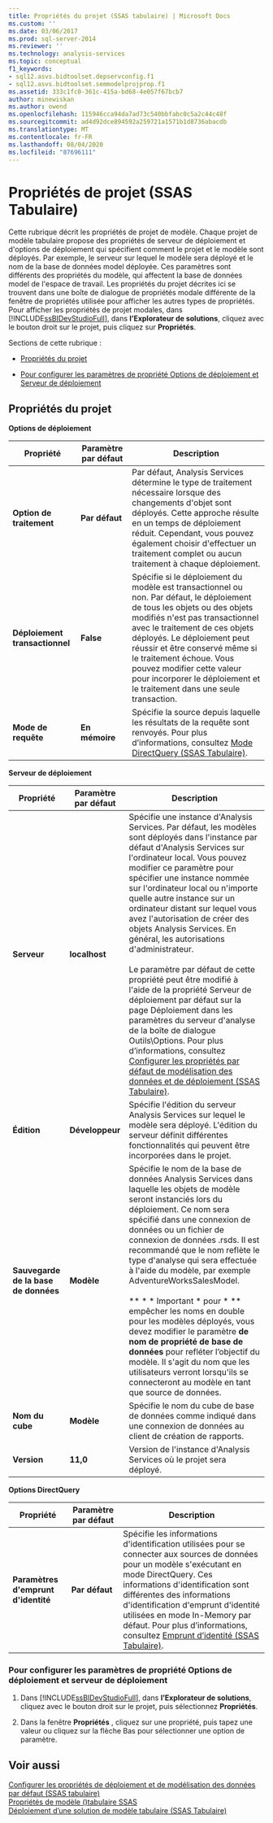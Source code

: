 ```yaml
---
title: Propriétés du projet (SSAS tabulaire) | Microsoft Docs
ms.custom: ''
ms.date: 03/06/2017
ms.prod: sql-server-2014
ms.reviewer: ''
ms.technology: analysis-services
ms.topic: conceptual
f1_keywords:
- sql12.asvs.bidtoolset.depservconfig.f1
- sql12.asvs.bidtoolset.semmodelprojprop.f1
ms.assetid: 333c1fc0-361c-415a-bd68-4e057f67bcb7
author: minewiskan
ms.author: owend
ms.openlocfilehash: 115946cca94da7ad73c540bbfabc0c5a2c44c48f
ms.sourcegitcommit: ad4d92dce894592a259721a1571b1d8736abacdb
ms.translationtype: MT
ms.contentlocale: fr-FR
ms.lasthandoff: 08/04/2020
ms.locfileid: "87696111"
---
```

# <a name="project-properties-ssas-tabular"></a>Propriétés de projet (SSAS Tabulaire)
  Cette rubrique décrit les propriétés de projet de modèle. Chaque projet de modèle tabulaire propose des propriétés de serveur de déploiement et d'options de déploiement qui spécifient comment le projet et le modèle sont déployés. Par exemple, le serveur sur lequel le modèle sera déployé et le nom de la base de données model déployée. Ces paramètres sont différents des propriétés du modèle, qui affectent la base de données model de l'espace de travail. Les propriétés du projet décrites ici se trouvent dans une boîte de dialogue de propriétés modale différente de la fenêtre de propriétés utilisée pour afficher les autres types de propriétés. Pour afficher les propriétés de projet modales, dans [!INCLUDE[ssBIDevStudioFull](../../includes/ssbidevstudiofull-md.md)], dans **l’Explorateur de solutions**, cliquez avec le bouton droit sur le projet, puis cliquez sur **Propriétés**.  
  
 Sections de cette rubrique :  
  
-   [Propriétés du projet](#bkmk_proj_properties)  
  
-   [Pour configurer les paramètres de propriété Options de déploiement et Serveur de déploiement](#bkmk_conf_proj_settings)  
  
##  <a name="project-properties"></a><a name="bkmk_proj_properties"></a>Propriétés du projet  
 **Options de déploiement**  
  
|Propriété|Paramètre par défaut|Description|  
|--------------|---------------------|-----------------|  
|**Option de traitement**|**Par défaut**|Par défaut, Analysis Services détermine le type de traitement nécessaire lorsque des changements d'objet sont déployés. Cette approche résulte en un temps de déploiement réduit. Cependant, vous pouvez également choisir d'effectuer un traitement complet ou aucun traitement à chaque déploiement.|  
|**Déploiement transactionnel**|**False**|Spécifie si le déploiement du modèle est transactionnel ou non. Par défaut, le déploiement de tous les objets ou des objets modifiés n'est pas transactionnel avec le traitement de ces objets déployés. Le déploiement peut réussir et être conservé même si le traitement échoue. Vous pouvez modifier cette valeur pour incorporer le déploiement et le traitement dans une seule transaction.|  
|**Mode de requête**|**En mémoire**|Spécifie la source depuis laquelle les résultats de la requête sont renvoyés. Pour plus d’informations, consultez [Mode DirectQuery &#40;SSAS Tabulaire&#41;](directquery-mode-ssas-tabular.md).|  
  
 **Serveur de déploiement**  
  
|Propriété|Paramètre par défaut|Description|  
|--------------|---------------------|-----------------|  
|**Serveur**|**localhost**|Spécifie une instance d'Analysis Services. Par défaut, les modèles sont déployés dans l'instance par défaut d'Analysis Services sur l'ordinateur local. Vous pouvez modifier ce paramètre pour spécifier une instance nommée sur l'ordinateur local ou n'importe quelle autre instance sur un ordinateur distant sur lequel vous avez l'autorisation de créer des objets Analysis Services. En général, les autorisations d'administrateur.<br /><br /> Le paramètre par défaut de cette propriété peut être modifié à l'aide de la propriété Serveur de déploiement par défaut sur la page Déploiement dans les paramètres du serveur d'analyse de la boîte de dialogue Outils\Options. Pour plus d’informations, consultez [Configurer les propriétés par défaut de modélisation des données et de déploiement &#40;SSAS Tabulaire&#41;](properties-ssas-tabular.md).|  
|**Édition**|**Développeur**|Spécifie l'édition du serveur Analysis Services sur lequel le modèle sera déployé. L'édition du serveur définit différentes fonctionnalités qui peuvent être incorporées dans le projet.|  
|**Sauvegarde de la base de données**|**Modèle**|Spécifie le nom de la base de données Analysis Services dans laquelle les objets de modèle seront instanciés lors du déploiement. Ce nom sera spécifié dans une connexion de données ou un fichier de connexion de données .rsds. Il est recommandé que le nom reflète le type d'analyse qui sera effectuée à l'aide du modèle, par exemple AdventureWorksSalesModel.<br /><br /> ** \* \* Important \* pour \* ** empêcher les noms en double pour les modèles déployés, vous devez modifier le paramètre **de nom de propriété de base de données** pour refléter l’objectif du modèle. Il s'agit du nom que les utilisateurs verront lorsqu'ils se connecteront au modèle en tant que source de données.|  
|**Nom du cube**|**Modèle**|Spécifie le nom du cube de base de données comme indiqué dans une connexion de données au client de création de rapports.|  
|**Version**|**11,0**|Version de l'instance d'Analysis Services où le projet sera déployé.|  
  
 **Options DirectQuery**  
  
|Propriété|Paramètre par défaut|Description|  
|--------------|---------------------|-----------------|  
|**Paramètres d'emprunt d'identité**|**Par défaut**|Spécifie les informations d'identification utilisées pour se connecter aux sources de données pour un modèle s'exécutant en mode DirectQuery. Ces informations d'identification sont différentes des informations d'identification d'emprunt d'identité utilisées en mode In-Memory par défaut. Pour plus d’informations, consultez [Emprunt d’identité &#40;SSAS Tabulaire&#41;](impersonation-ssas-tabular.md).|  
  
###  <a name="to-configure-deployment-options-and-deployment-server-property-settings"></a><a name="bkmk_conf_proj_settings"></a>Pour configurer les paramètres de propriété Options de déploiement et serveur de déploiement  
  
1.  Dans [!INCLUDE[ssBIDevStudioFull](../../includes/ssbidevstudiofull-md.md)], dans **l’Explorateur de solutions**, cliquez avec le bouton droit sur le projet, puis sélectionnez **Propriétés**.  
  
2.  Dans la fenêtre **Propriétés** , cliquez sur une propriété, puis tapez une valeur ou cliquez sur la flèche Bas pour sélectionner une option de paramètre.  
  
## <a name="see-also"></a>Voir aussi  
 [Configurer les propriétés de déploiement et de modélisation des données par défaut &#40;SSAS tabulaire&#41;](properties-ssas-tabular.md)   
 [Propriétés de modèle &#40;&#41;tabulaire SSAS](model-properties-ssas-tabular.md)   
 [Déploiement d’une solution de modèle tabulaire &#40;SSAS Tabulaire&#41;](tabular-model-solution-deployment-ssas-tabular.md)  
  
  
